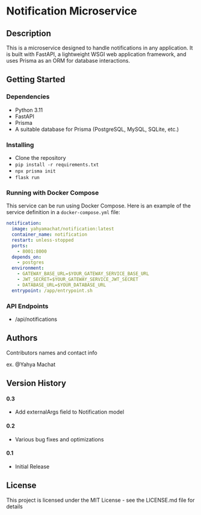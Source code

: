 # Notification Microservice

## Description

This is a microservice designed to handle notifications in any application. It is built with FastAPI, a lightweight WSGI web application framework, and uses Prisma as an ORM for database interactions.

## Getting Started

### Dependencies

* Python 3.11
* FastAPI
* Prisma
* A suitable database for Prisma (PostgreSQL, MySQL, SQLite, etc.)

### Installing

* Clone the repository
*  ```pip install -r requirements.txt```
*  ```npx prisma init```
*  ```flask run```

### Running with Docker Compose

This service can be run using Docker Compose. Here is an example of the service definition in a `docker-compose.yml` file:

```yaml
notification:
  image: yahyamachat/notification:latest
  container_name: notification
  restart: unless-stopped
  ports:
    - 8001:8000
  depends_on:
    - postgres
  environment:
    - GATEWAY_BASE_URL=$YOUR_GATEWAY_SERVICE_BASE_URL
    - JWT_SECRET=$YOUR_GATEWAY_SERVICE_JWT_SECRET
    - DATABASE_URL=$YOUR_DATABASE_URL
  entrypoint: /app/entrypoint.sh
```

### API Endpoints
* /api/notifications


## Authors
Contributors names and contact info

ex. @Yahya Machat

## Version History
#### 0.3
- Add externalArgs field to Notification model
#### 0.2
- Various bug fixes and optimizations
#### 0.1
- Initial Release

## License
This project is licensed under the MIT License - see the LICENSE.md file for details
